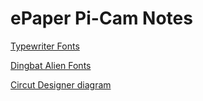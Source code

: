 # ePaper Pi-Cam Notes
[Typewriter Fonts](https://www.dafont.com/theme.php?cat=113)

[Dingbat Alien Fonts](https://www.dafont.com/theme.php?cat=701)

[Circut Designer diagram](https://app.cirkitdesigner.com/project/d28ef6a1-0fe4-4ffe-82af-59cbab05e6b5)

